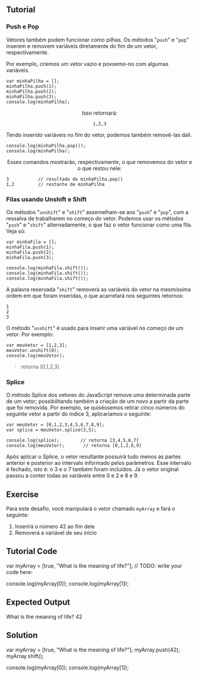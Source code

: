 Tutorial
--------

### Push e Pop

Vetores também podem funcionar como pilhas. Os métodos "`push`" e "`pop`" inserem e removem variáveis diretamente do fim de um vetor, respectivamente.

Por exemplo, criemos um vetor vazio e povoemo-no com algumas variáveis.

    var minhaPilha = [];
    minhaPilha.push(1);
    minhaPilha.push(2);
    minhaPilha.push(3);
    console.log(minhaPilha);

<center>
Isso retornará:

    1,2,3
</center>

Tendo inserido variáveis no fim do vetor, podemos também removê-las dali.

    console.log(minhaPilha.pop());
    console.log(minhaPilha);

<center>
Esses comandos mostrarão, respectivamente, o que removemos do vetor e o que restou nele:
</center>

    3           // resultado de minhaPilha.pop()
    1,2         // restante de minhaPilha

### Filas usando Unshift e Shift

Os métodos "`unshift`" e "`shift`" assemelham-se aos "`push`" e "`pop`", com a ressalva de trabalharem no começo do vetor. Podemos usar os métodos "`push`" e "`shift`" alternadamente, o que faz o vetor funcionar como uma fila. Veja só:

    var minhaFila = [];
    minhaFila.push(1);
    minhaFila.push(2);
    minhaFila.push(3);

    console.log(minhaFila.shift());
    console.log(minhaFila.shift());
    console.log(minhaFila.shift());

A palavra reservada "`shift`" removerá as variáveis do vetor na mesmíssima ordem em que foram inseridas, o que acarretará nos seguintes retornos:

    1
    2
    3

O método "`unshift`" é usado para inserir uma variável no começo de um vetor. Por exemplo:

    var meuVetor = [1,2,3];
    meuVetor.unshift(0);
    console.log(meuVetor);
    
>retorna [0,1,2,3]

### Splice

O método Splice dos vetores do JavaScript remove uma determinada parte de um vetor; possibilitando também a criação de um novo a partir da parte que foi removida. Por exemplo, se quiséssemos retirar cinco números do seguinte vetor a partir do índice 3, aplicaríamos o seguinte:

    var meuVetor = [0,1,2,3,4,5,6,7,8,9];
    var splice = meuVetor.splice(3,5);

    console.log(splice);        // retorna [3,4,5,6,7]
    console.log(meuVetor);       // retorna [0,1,2,8,9]

Após aplicar o Splice, o vetor resultante possuirá tudo menos as partes anterior e posterior ao intervalo informado pelos parâmetros. Esse intervalo é fechado, isto é: o 3 e o 7 também foram incluídos. Já o vetor original passou a conter todas as variáveis entre 0 e 2 e 8 e 9.

Exercise
--------

Para este desafio, você manipulará o vetor chamado `myArray` e fará o seguinte:

1. Inserirá o número 42 ao fim dele
2. Removerá a variável de seu início

Tutorial Code
-------------

var myArray = [true, "What is the meaning of life?"];
// TODO: write your code here:

console.log(myArray[0]);
console.log(myArray[1]);

Expected Output
---------------

What is the meaning of life?
42

Solution
--------

var myArray = [true, "What is the meaning of life?"];
myArray.push(42);
myArray.shift();

console.log(myArray[0]);
console.log(myArray[1]);
